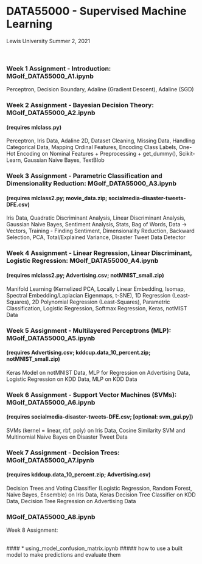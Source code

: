 # DATA55000 - Supervised Machine Learning
Lewis University Summer 2, 2021

<br />

### Week 1 Assignment - Introduction: MGolf_DATA55000_A1.ipynb 
Perceptron, Decision Boundary, Adaline (Gradient Descent), Adaline (SGD)

### Week 2 Assignment - Bayesian Decision Theory: MGolf_DATA55000_A2.ipynb 
#### (requires mlclass.py)
Perceptron, Iris Data, Adaline 2D, Dataset Cleaning, Missing Data, Handling Categorical Data, Mapping Ordinal Features, Encoding Class Labels, One-Hot Encoding on Nominal Features + Preprocessing + get_dummy(), Scikit-Learn, Gaussian Naive Bayes, TextBlob

### Week 3 Assignment - Parametric Classification and Dimensionality Reduction: MGolf_DATA55000_A3.ipynb 
#### (requires mlclass2.py; movie_data.zip; socialmedia-disaster-tweets-DFE.csv)
Iris Data, Quadratic Discriminant Analysis, Linear Discriminant Analysis, Gaussian Naive Bayes, Sentiment Analysis, Stats, Bag of Words, Data -> Vectors, Training - Finding Sentiment, Dimensionality Reduction, Backward Selection, PCA, Total/Explained Variance, Disaster Tweet Data Detector

### Week 4 Assignment - Linear Regression, Linear Discriminant, Logistic Regression: MGolf_DATA55000_A4.ipynb 
#### (requires mlclass2.py; Advertising.csv; notMNIST_small.zip)
Manifold Learning (Kernelized PCA, Locally Linear Embedding, Isomap, Spectral Embedding/Laplacian Eigenmaps, t-SNE), 1D Regression (Least-Squares), 2D Polynomial Regression (Least-Squares), Parametric Classification, Logistic Regression, Softmax Regression, Keras, notMIST Data

### Week 5 Assignment - Multilayered Perceptrons (MLP): MGolf_DATA55000_A5.ipynb 
#### (requires Advertising.csv; kddcup.data_10_percent.zip; notMNIST_small.zip)
Keras Model on notMNIST Data, MLP for Regression on Advertising Data, Logistic Regression on KDD Data, MLP on KDD Data

### Week 6 Assignment - Support Vector Machines (SVMs): MGolf_DATA55000_A6.ipynb 
#### (requires socialmedia-disaster-tweets-DFE.csv; [optional: svm_gui.py])
SVMs (kernel = linear, rbf, poly) on Iris Data, Cosine Similarity SVM and Multinomial Naive Bayes on Disaster Tweet Data

### Week 7 Assignment - Decision Trees: MGolf_DATA55000_A7.ipynb 
#### (requires kddcup.data_10_percent.zip; Advertising.csv)
Decision Trees and Voting Classifier (Logistic Regression, Random Forest, Naive Bayes, Ensemble) on Iris Data, Keras Decision Tree Classifier on KDD Data, Decision Tree Regression on Advertising Data

### MGolf_DATA55000_A8.ipynb 
Week 8 Assignment:

<br />
#### * using_model_confusion_matrix.ipynb
##### how to use a built model to make predictions and evaluate them
